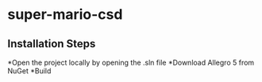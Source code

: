 # super-mario-csd

## Installation Steps

*Open the project locally by opening the .sln file
*Download Allegro 5 from NuGet
*Build
